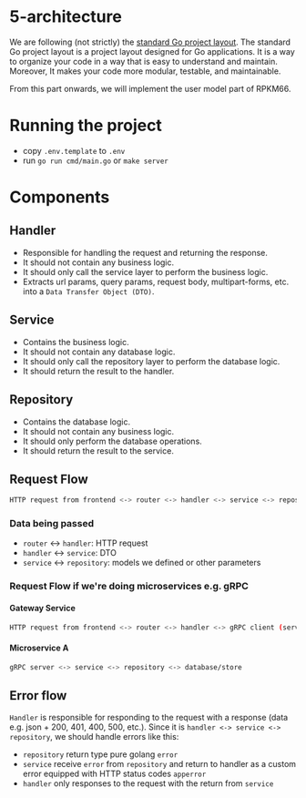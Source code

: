 # 5-architecture
We are following (not strictly) the [standard Go project layout](https://github.com/golang-standards/project-layout). The standard Go project layout is a project layout designed for Go applications. It is a way to organize your code in a way that is easy to understand and maintain. Moreover, It makes your code more modular, testable, and maintainable.

From this part onwards, we will implement the user model part of RPKM66.

# Running the project
- copy `.env.template` to `.env`
- run `go run cmd/main.go` or `make server`

# Components
## Handler
- Responsible for handling the request and returning the response.
- It should not contain any business logic.
- It should only call the service layer to perform the business logic.
- Extracts url params, query params, request body, multipart-forms, etc. into a `Data Transfer Object (DTO)`.

## Service
- Contains the business logic.
- It should not contain any database logic.
- It should only call the repository layer to perform the database logic.
- It should return the result to the handler.

## Repository
- Contains the database logic.
- It should not contain any business logic.
- It should only perform the database operations.
- It should return the result to the service.


## Request Flow
```bash
HTTP request from frontend <-> router <-> handler <-> service <-> repository <-> database/store
```
### Data being passed
- `router` <-> `handler`: HTTP request
- `handler` <-> `service`: DTO
- `service` <-> `repository`: models we defined or other parameters

### Request Flow if we're doing microservices e.g. gRPC
#### Gateway Service
```bash
HTTP request from frontend <-> router <-> handler <-> gRPC client (service of Microservice A) <-> gRPC server
```
#### Microservice A
```bash
gRPC server <-> service <-> repository <-> database/store
```

## Error flow
`Handler` is responsible for responding to the request with a response (data e.g. json + 200, 401, 400, 500, etc.). Since it is `handler <-> service <-> repository`, we should handle errors like this:
- `repository` return type pure golang `error`
- `service` receive `error` from `repository` and return to handler as a custom error equipped with HTTP status codes `apperror`
- `handler` only responses to the request with the return from `service`